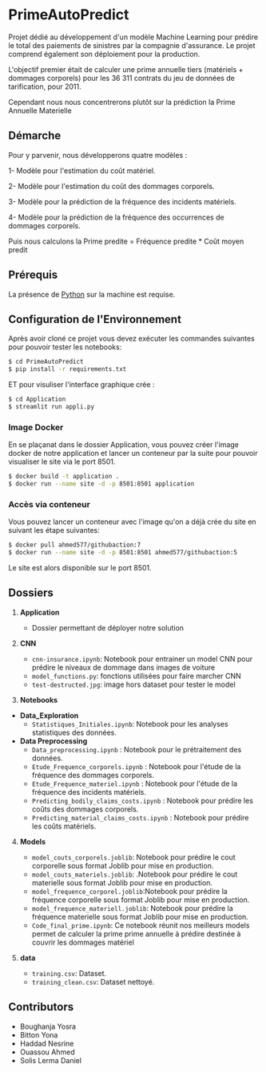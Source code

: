 # PrimeAutoPredict

Projet dédié au développement d'un modèle Machine Learning pour prédire le total des paiements de sinistres par la compagnie d'assurance. Le projet comprend également son déploiement pour la production.

L'objectif premier était de calculer une prime annuelle tiers (matériels + dommages corporels) pour les 36 311 contrats du jeu de données de tarification, pour 2011.

Cependant nous nous concentrerons plutôt sur la prédiction la Prime Annuelle Materielle

## Démarche
Pour y parvenir, nous développerons quatre modèles :

1- Modèle pour l'estimation du coût matériel.

2- Modèle pour l'estimation du coût des dommages corporels.

3- Modèle pour la prédiction de la fréquence des incidents matériels.

4- Modèle pour la prédiction de la fréquence des occurrences de dommages corporels.


Puis nous calculons la Prime predite  = Fréquence predite * Coût moyen​ predit ​


## Prérequis
La présence de [Python](https://www.python.org/) sur la machine est requise.

## Configuration de l'Environnement

Après avoir cloné ce projet  vous devez exécuter les commandes suivantes pour pouvoir tester les notebooks:

```bash
$ cd PrimeAutoPredict
$ pip install -r requirements.txt
```
ET pour visuliser l'interface graphique crée :
```bash
$ cd Application
$ streamlit run appli.py
```

### Image Docker

En se plaçanat dans le dossier Application, vous pouvez créer l'image docker de notre application et lancer un conteneur par la suite pour pouvoir visualiser le site via le port 8501.
```bash
$ docker build -t application .   
$ docker run --name site -d -p 8501:8501 application
```

### Accès via conteneur

Vous pouvez lancer un conteneur avec l'image qu'on a déjà crée du site en suivant les étape suivantes:
```bash
$ docker pull ahmed577/githubaction:7  
$ docker run --name site -d -p 8501:8501 ahmed577/githubaction:5
```
Le site est alors disponible sur le port 8501.

## Dossiers

1. **Application**
   - Dossier permettant de déployer notre solution 
     
2. **CNN**
   - `cnn-insurance.ipynb`: Notebook pour entrainer un model CNN pour prédire le niveaux de dommage dans images de voiture
   - `model_functions.py`: fonctions utilisées pour faire marcher CNN
   - `test-destructed.jpg`: image hors dataset pour tester le model
     
3. **Notebooks**

 * **Data_Exploration**
      - `Statistiques_Initiales.ipynb`: Notebook pour les analyses statistiques des données.
 * **Data Preprocessing**
   - `Data_preprocessing.ipynb` : Notebook pour le prétraitement des données.
   - `Etude_Frequence_corporels.ipynb` : Notebook pour l'étude de la fréquence des dommages corporels.
   - `Etude_Frequence_materiel.ipynb` : Notebook pour l'étude de la fréquence des incidents matériels.
   - `Predicting_bodily_claims_costs.ipynb` : Notebook pour prédire les coûts des dommages corporels.
   - `Predicting_material_claims_costs.ipynb` : Notebook pour prédire les coûts matériels.

4. **Models**
   - `model_couts_corporels.joblib`: Notebook pour prédire le cout corporelle sous format Joblib pour mise en production.
   - `model_couts_materiels.joblib`: .Notebook pour prédire le cout materielle sous format Joblib pour mise en production.
   - `model_frequence_corporel.joblib`:Notebook pour prédire la fréquence corporelle sous format Joblib pour mise en production.
   - `model_frequence_materiell.joblib`: Notebook pour prédire la fréquence materielle sous format Joblib pour mise en production.
   - `Code_final_prime.ipynb`: Ce notebook réunit nos meilleurs models permet de calculer la prime prime annuelle à prédire destinée à couvrir les dommages matériel


5. **data**
   - `training.csv`: Dataset.
   - `training_clean.csv`: Dataset nettoyé.
     
## Contributors

- Boughanja Yosra
- Bitton Yona
- Haddad Nesrine
- Ouassou Ahmed
- Solis Lerma Daniel
